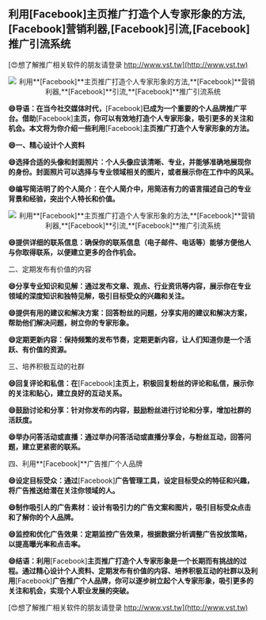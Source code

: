 ## **利用**[Facebook]**主页推广打造个人专家形象的方法,**[Facebook]**营销利器,**[Facebook]**引流,**[Facebook]**推广引流系统**

[😍想了解推广相关软件的朋友请登录 http://www.vst.tw](http://www.vst.tw)

 <center><img src="https://vst.tw/MP4/tuiguang/png/4.png" alt="利用**[Facebook]**主页推广打造个人专家形象的方法,**[Facebook]**营销利器,**[Facebook]**引流,**[Facebook]**推广引流系统"></center>

**😄导语：在当今社交媒体时代，**[Facebook]**已成为一个重要的个人品牌推广平台。借助**[Facebook]**主页，你可以有效地打造个人专家形象，吸引更多的关注和机会。本文将为你介绍一些利用**[Facebook]**主页推广打造个人专家形象的方法。**

**😄一、精心设计个人资料**

**😄选择合适的头像和封面照片：个人头像应该清晰、专业，并能够准确地展现你的身份。封面照片可以选择与专业领域相关的图片，或者展示你在工作中的风采。**

**😄编写简洁明了的个人简介：在个人简介中，用简洁有力的语言描述自己的专业背景和经验，突出个人特长和价值。**

 <center><img src="https://vst.tw/MP4/tuiguang/png/4.png" alt="利用**[Facebook]**主页推广打造个人专家形象的方法,**[Facebook]**营销利器,**[Facebook]**引流,**[Facebook]**推广引流系统"></center>

**😄提供详细的联系信息：确保你的联系信息（电子邮件、电话等）能够方便他人与你取得联系，以便建立更多的合作机会。**

二、定期发布有价值的内容

**😄分享专业知识和见解：通过发布文章、观点、行业资讯等内容，展示你在专业领域的深度知识和独特见解，吸引目标受众的兴趣和关注。**

**😄提供有用的建议和解决方案：回答粉丝的问题，分享实用的建议和解决方案，帮助他们解决问题，树立你的专家形象。**

**😄定期更新内容：保持频繁的发布节奏，定期更新内容，让人们知道你是一个活跃、有价值的资源。**

三、培养积极互动的社群

**😄回复评论和私信：在**[Facebook]**主页上，积极回复粉丝的评论和私信，展示你的关注和贴心，建立良好的互动关系。**

**😄鼓励讨论和分享：针对你发布的内容，鼓励粉丝进行讨论和分享，增加社群的活跃度。**

**😄举办问答活动或直播：通过举办问答活动或直播分享会，与粉丝互动，回答问题，建立更紧密的联系。**

四、利用**[Facebook]**广告推广个人品牌

**😄设定目标受众：通过**[Facebook]**广告管理工具，设定目标受众的特征和兴趣，将广告推送给潜在关注你领域的人。**

**😄制作吸引人的广告素材：设计有吸引力的广告文案和图片，吸引目标受众点击和了解你的个人品牌。**

**😄监控和优化广告效果：定期监控广告效果，根据数据分析调整广告投放策略，以提高曝光率和点击率。**

**😄结语：利用**[Facebook]**主页推广打造个人专家形象是一个长期而有挑战的过程。通过精心设计个人资料、定期发布有价值的内容、培养积极互动的社群以及利用**[Facebook]**广告推广个人品牌，你可以逐步树立起个人专家形象，吸引更多的关注和机会，实现个人职业发展的突破。**

[😍想了解推广相关软件的朋友请登录 http://www.vst.tw](http://www.vst.tw)



